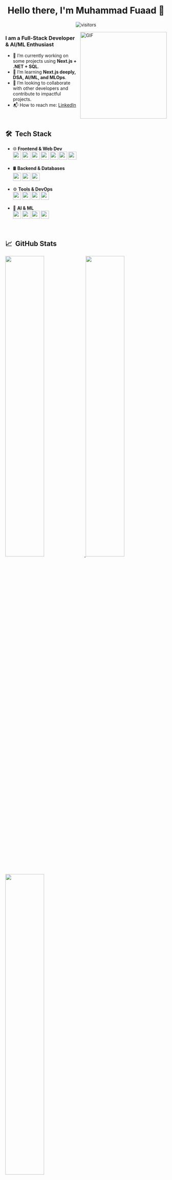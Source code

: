 <p>
  <h1 align="center"><b>Hello there, I'm Muhammad Fuaad 👋</b></h1>
</p>

<p align="center">
    <img align="center" alt="visitors" src="https://gpvc.arturio.dev/muhdfuaad" />
</p>

<img align="right" height="270px" alt="GIF" src="https://raw.githubusercontent.com/TrailBlazer-Dev/TrailBlazer-GIFs/main/coding.gif" />

### I am a Full-Stack Developer & AI/ML Enthusiast
- 🔭 I’m currently working on some projects using **Next.js + .NET + SQL**.
- 🌱 I’m learning **Next.js deeply, DSA, AI/ML, and MLOps**.
- 👯 I’m looking to collaborate with other developers and contribute to impactful projects.
- 📬 How to reach me: [LinkedIn](https://www.linkedin.com/in/muhammed-fuaad-7a1b4825a/)

<br>

## 🛠 &nbsp;Tech Stack 
- 🌐 **Frontend & Web Dev**  
  <img src="https://img.shields.io/badge/HTML-F16524.svg?&style=for-the-badge&logo=html5&logoColor=white" height="25"/>
  <img src="https://img.shields.io/badge/CSS-264DE4.svg?&style=for-the-badge&logo=css3&logoColor=white" height="25"/>
  <img src="https://img.shields.io/badge/JavaScript-F7DF1E.svg?&style=for-the-badge&logo=javascript&logoColor=black" height="25"/>
  <img src="https://img.shields.io/badge/React-61DAFB.svg?&style=for-the-badge&logo=react&logoColor=black" height="25"/>
  <img src="https://img.shields.io/badge/Next.js-000000.svg?&style=for-the-badge&logo=next.js&logoColor=white" height="25"/>
  <img src="https://img.shields.io/badge/TypeScript-007ACC.svg?&style=for-the-badge&logo=typescript&logoColor=white" height="25"/>
  <img src="https://img.shields.io/badge/Redux-764ABC.svg?&style=for-the-badge&logo=redux&logoColor=white" height="25"/>

- 🛢 **Backend & Databases**  
  <img src="https://img.shields.io/badge/.NET-512BD4.svg?&style=for-the-badge&logo=dotnet&logoColor=white" height="25"/>
  <img src="https://img.shields.io/badge/SQL_Server-CC2927.svg?&style=for-the-badge&logo=sql-server&logoColor=white" height="25"/>
  <img src="https://img.shields.io/badge/MongoDB-47A248.svg?&style=for-the-badge&logo=mongodb&logoColor=white" height="25"/>

- ⚙️ **Tools & DevOps**  
  <img src="https://img.shields.io/badge/Git-F05032.svg?&style=for-the-badge&logo=git&logoColor=white" height="25"/>
  <img src="https://img.shields.io/badge/GitHub-181717.svg?&style=for-the-badge&logo=github&logoColor=white" height="25"/>
  <img src="https://img.shields.io/badge/Docker-2496ED.svg?&style=for-the-badge&logo=docker&logoColor=white" height="25"/>
  <img src="https://img.shields.io/badge/VS_Code-007ACC.svg?&style=for-the-badge&logo=visual-studio-code&logoColor=white" height="25"/>

- 🤖 **AI & ML**  
  <img src="https://img.shields.io/badge/Python-3776AB.svg?&style=for-the-badge&logo=python&logoColor=white" height="25"/>
  <img src="https://img.shields.io/badge/PyTorch-EE4C2C.svg?&style=for-the-badge&logo=pytorch&logoColor=white" height="25"/>
  <img src="https://img.shields.io/badge/TensorFlow-FF6F00.svg?&style=for-the-badge&logo=tensorflow&logoColor=white" height="25"/>
  <img src="https://img.shields.io/badge/OpenAI-412991.svg?&style=for-the-badge&logo=openai&logoColor=white" height="25"/>

<br/>

## :chart_with_upwards_trend: &nbsp;GitHub Stats
<p>
<a href="https://github.com/muhdfuaad">
  <img width="49%" src="https://github-readme-stats.vercel.app/api?username=muhdfuaad&show_icons=true&theme=radical" />
  <img width="49%" src="https://github-readme-stats.vercel.app/api/top-langs/?username=muhdfuaad&theme=radical&layout=compact" />
</a> 
</p>

<img align="center" width="49%" src="https://github-readme-streak-stats.herokuapp.com/?user=muhdfuaad&theme=radical" />

<br/>

## 🤝 &nbsp;Connect with Me 
<p align="center">
  <a href="https://www.linkedin.com/in/muhammed-fuaad-7a1b4825a/">
      <img src="https://img.shields.io/badge/LinkedIn-0077B5.svg?&style=for-the-badge&logo=linkedin&logoColor=white" height="25"/>
  </a>
  <a href="https://www.instagram.com/muhdfuaad/">
      <img src="https://img.shields.io/badge/Instagram-E4405F.svg?&style=for-the-badge&logo=instagram&logoColor=white" height="25"/>
  </a>
  <a href="mailto:mfuaad23@gmail.com">
      <img src="https://img.shields.io/badge/Gmail-D14836.svg?&style=for-the-badge&logo=gmail&logoColor=white" height="25"/>
  </a>
</p>

